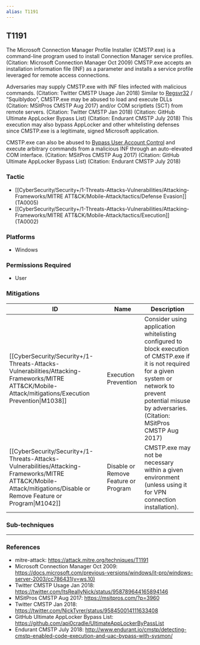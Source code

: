 ```yaml
---
alias: T1191
---
```


## T1191

The Microsoft Connection Manager Profile Installer (CMSTP.exe) is a command-line program used to install Connection Manager service profiles. (Citation: Microsoft Connection Manager Oct 2009) CMSTP.exe accepts an installation information file (INF) as a parameter and installs a service profile leveraged for remote access connections.

Adversaries may supply CMSTP.exe with INF files infected with malicious commands. (Citation: Twitter CMSTP Usage Jan 2018) Similar to [Regsvr32](https://attack.mitre.org/techniques/T1117) / ”Squiblydoo”, CMSTP.exe may be abused to load and execute DLLs (Citation: MSitPros CMSTP Aug 2017)  and/or COM scriptlets (SCT) from remote servers. (Citation: Twitter CMSTP Jan 2018) (Citation: GitHub Ultimate AppLocker Bypass List) (Citation: Endurant CMSTP July 2018) This execution may also bypass AppLocker and other whitelisting defenses since CMSTP.exe is a legitimate, signed Microsoft application.

CMSTP.exe can also be abused to [Bypass User Account Control](https://attack.mitre.org/techniques/T1088) and execute arbitrary commands from a malicious INF through an auto-elevated COM interface. (Citation: MSitPros CMSTP Aug 2017) (Citation: GitHub Ultimate AppLocker Bypass List) (Citation: Endurant CMSTP July 2018)


### Tactic
- [[CyberSecurity/Security+/1-Threats-Attacks-Vulnerabilities/Attacking-Frameworks/MITRE ATT&CK/Mobile-Attack/tactics/Defense Evasion]] (TA0005)
- [[CyberSecurity/Security+/1-Threats-Attacks-Vulnerabilities/Attacking-Frameworks/MITRE ATT&CK/Mobile-Attack/tactics/Execution]] (TA0002)

### Platforms
- Windows

### Permissions Required
- User

### Mitigations

| ID | Name | Description |
| --- | --- | --- |
| [[CyberSecurity/Security+/1-Threats-Attacks-Vulnerabilities/Attacking-Frameworks/MITRE ATT&CK/Mobile-Attack/mitigations/Execution Prevention\|M1038]] | Execution Prevention | Consider using application whitelisting configured to block execution of CMSTP.exe if it is not required for a given system or network to prevent potential misuse by adversaries. (Citation: MSitPros CMSTP Aug 2017) |
| [[CyberSecurity/Security+/1-Threats-Attacks-Vulnerabilities/Attacking-Frameworks/MITRE ATT&CK/Mobile-Attack/mitigations/Disable or Remove Feature or Program\|M1042]] | Disable or Remove Feature or Program | CMSTP.exe may not be necessary within a given environment (unless using it for VPN connection installation). |

### Sub-techniques


---
### References

- mitre-attack: https://attack.mitre.org/techniques/T1191
- Microsoft Connection Manager Oct 2009: https://docs.microsoft.com/previous-versions/windows/it-pro/windows-server-2003/cc786431(v=ws.10)
- Twitter CMSTP Usage Jan 2018: https://twitter.com/ItsReallyNick/status/958789644165894146
- MSitPros CMSTP Aug 2017: https://msitpros.com/?p=3960
- Twitter CMSTP Jan 2018: https://twitter.com/NickTyrer/status/958450014111633408
- GitHub Ultimate AppLocker Bypass List: https://github.com/api0cradle/UltimateAppLockerByPassList
- Endurant CMSTP July 2018: http://www.endurant.io/cmstp/detecting-cmstp-enabled-code-execution-and-uac-bypass-with-sysmon/

